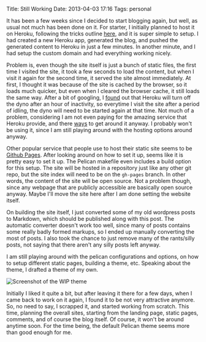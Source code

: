 Title: Still Working 
Date: 2013-04-03 17:16
Tags: personal


It has been a few weeks since I decided to start blogging again, but well, as usual not
much has been done on it.
For starter, I initially planned to host it on Heroku, following the tricks outline [here][l1],
and it is super simple to setup. I had created a new Heroku app, generated the blog, and pushed
the generated content to Heroku in just a few minutes. In another minute, and I had setup the
custom domain and had everything working nicely. 

Problem is, even though the site itself is just a bunch of static files, the first time I visited 
the site, it took a few seconds to load the content, but when I visit it again for the second time, 
it served the site almost immediately. At first, I thought it was because of the site is cached by 
the browser, so it loads much quicker, but even when I cleared the browser cache, it still loads the
same way. After a bit of googling, I [found][l2] out that Heroku will turn off the dyno after an 
hour of inactivity, so everytime I visit the site after a period of idling, the dyno will need to 
be started again at that time. Not much of a problem, considering I am not even paying for the 
amazing service that Heroku provide, and there [ways][l3] to get around it anyway. I probably won't 
be using it, since I am still playing around with the hosting options around anyway.

Other popular service that people use to host their static site seems to be [Github Pages][l4]. After
looking around on how to set it up, seems like it is pretty easy to set it up. The Pelican makefile
even includes a build option for this setup. The site will be hosted in a repository just like any
other git repo, but the site index will need to be on the `gh-pages` branch. In other words, the 
content of the site will be open source. Not a problem though, since any webpage that are publicly
accessible are basically open source anyway. Maybe I'll move the site here after I am done setting
the website itself.

On building the site itself, I just converted some of my old wordpress posts to Markdown, which 
should be published along with this post. The automatic converter doesn't work too well, since many 
of posts contains some really badly formed markups, so I ended up manually converting the most of 
posts. I also took the chance to just remove many of the rants/silly posts, not saying that there 
aren't any silly posts left anyway.

I am still playing around with the pelican configurations and options, on how to setup different
static pages, building a theme, etc. Speaking about the theme, I drafted a theme of my own.

![Screenshot of the WIP theme][sc]

Initially I liked it quite a bit, but after leaving it there for a few days, when I came back to 
work on it again, I found it to be not very attractive anymore. So, no need to say, I scrapped it,
and started working from scratch. This time, planning the overall sites, starting from the landing 
page, static pages, comments, and of course the blog itself. Of course, it won't be around anytime
soon. For the time being, the default Pelican theme seems more than good enough for me.


[l1]: http://kennethreitz.org/exposures/static-sites-on-heroku-cedar
[l2]: https://devcenter.heroku.com/articles/dynos
[l3]: http://stackoverflow.com/questions/5480337/easy-way-to-prevent-heroku-idling
[l4]: http://pages.github.com/
[sc]: http://farm9.staticflickr.com/8394/8615163439_30ea63f405.jpg
